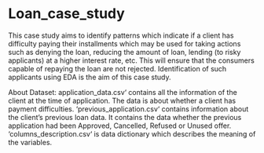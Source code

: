 # Loan_case_study
This case study aims to identify patterns which indicate if a client has difficulty paying their installments which may be used for taking actions such as denying the loan, reducing the amount of loan, lending (to risky applicants) at a higher interest rate, etc. This will ensure that the consumers capable of repaying the loan are not rejected. Identification of such applicants using EDA is the aim of this case study.

About Dataset:
application_data.csv‘ contains all the information of the client at the time of application.
The data is about whether a client has payment difficulties.
‘previous_application.csv‘ contains information about the client’s previous loan data. It contains the data whether the previous application had been Approved, Cancelled, Refused or Unused offer.
‘columns_description.csv‘ is data dictionary which describes the meaning of the variables.
